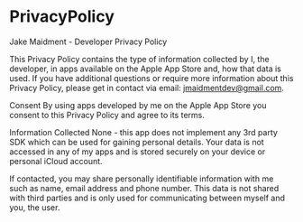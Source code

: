 # PrivacyPolicy
Jake Maidment - Developer Privacy Policy


This Privacy Policy contains the type of information collected by I, the developer, in apps available on the Apple App Store and, how that data is used. If you have additional questions or require more information about this Privacy Policy, please get in contact via email: jmaidmentdev@gmail.com.

Consent By using apps developed by me on the Apple App Store you consent to this Privacy Policy and agree to its terms.

Information Collected None - this app does not implement any 3rd party SDK which can be used for gaining personal details. Your data is not accessed in any of my apps and is stored securely on your device or personal iCloud account.

If contacted, you may share personally identifiable information with me such as name, email address and phone number. This data is not shared with third parties and is only used for communicating between myself and you, the user.
